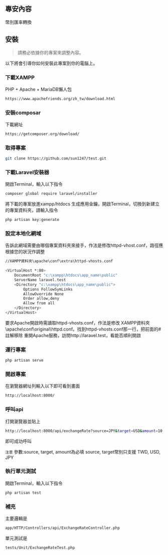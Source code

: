 ## 專安內容
幣別匯率轉換

## 安裝

> 請務必依據你的專案來調整內容。

以下將會引導你如何安裝此專案到你的電腦上。

### 下載XAMPP
PHP + Apache + MariaDB懶人包
```bash
https://www.apachefriends.org/zh_tw/download.html
```

### 安裝composar

下載網址
```bash
https://getcomposer.org/download/
```

### 取得專案

```bash
git clone https://github.com/sun1247/test.git
```

### 下載Laravel安裝器
開啟Terminal，輸入以下指令
```bash
composer global require laravel/installer
```

將下載的專案放進xampp/htdocs
生成應用金鑰，開啟Terminal，切換到新建立的專案資料夾，請輸入指令
```bash
php artisan key:generate
```

### 設定本地化網域
告訴此網域需要由哪個專案資料夾來接手，作法是修改httpd-vhost.conf，路徑應根據您的狀況作調整
```bash
//XAMPP資料夾\apache\conf\extra\httpd-vhosts.conf
 
<VirtualHost *:80>
    DocumentRoot "c:\xampp\htdocs\app_name\public"  
    ServerName laravel.test       
    <Directory "c:\xampp\htdocs\app_name\public">
        Options FollowSymLinks
        AllowOverride None
        Order allow,deny
        Allow from all
    </Directory>
</VirtualHost>
```
要求Apache開啟時需讀取httpd-vhosts.conf，作法是修改 XAMPP資料夾\apache\conf\original\httpd.conf。找到httpd-vhosts.conf那一行，把前面的#註解移除
重開Apache服務，訪問http://laravel.test，看能否順利開啟

### 運行專案

```bash
php artisan serve
```

### 開啟專案

在瀏覽器網址列輸入以下即可看到畫面

```bash
http://localhost:8000/
```

### 呼叫api
打開瀏覽器並貼上
```bash
http://localhost:8000/api/exchangeRate?source=JPY&target=USD&amount=10
```
即可成功呼叫

`注意`
參數:source, target, amount為必填
source, target幣別只支援 TWD, USD, JPY

### 執行單元測試
開啟Terminal，輸入以下指令
```bash
php artisan test
```

### 補充
主要邏輯是
```bash
app/HTTP/Controllers/api/ExchangeRateController.php
```
單元測試是
```bash
tests/Unit/ExchangeRateTest.php
```



